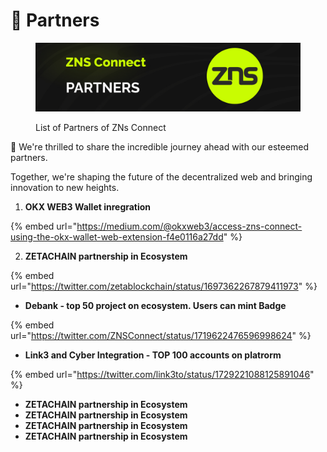 # 💼 Partners

<figure><img src=".gitbook/assets/Poster Twitter 77.jpg" alt=""><figcaption><p>List of Partners of ZNs Connect</p></figcaption></figure>

🚀 We're thrilled to share the incredible journey ahead with our esteemed partners.&#x20;

Together, we're shaping the future of the decentralized web and bringing innovation to new heights.

1. **OKX WEB3 Wallet inregration**&#x20;

{% embed url="https://medium.com/@okxweb3/access-zns-connect-using-the-okx-wallet-web-extension-f4e0116a27dd" %}

2. **ZETACHAIN partnership in Ecosystem**

{% embed url="https://twitter.com/zetablockchain/status/1697362267879411973" %}

* **Debank - top 50 project on ecosystem. Users can mint Badge**&#x20;

{% embed url="https://twitter.com/ZNSConnect/status/1719622476596998624" %}

* **Link3 and Cyber Integration - TOP 100 accounts on platrorm**&#x20;

{% embed url="https://twitter.com/link3to/status/1729221088125891046" %}

* **ZETACHAIN partnership in Ecosystem**
* **ZETACHAIN partnership in Ecosystem**
* **ZETACHAIN partnership in Ecosystem**
* **ZETACHAIN partnership in Ecosystem**
